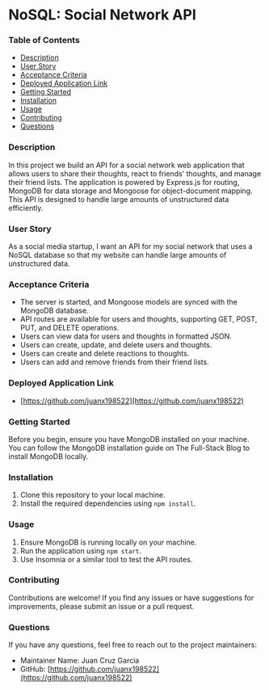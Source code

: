 # NoSQL: Social Network API

### Table of Contents
- [Description](#description)
- [User Story](#user-story)
- [Acceptance Criteria](#acceptance-criteria)
- [Deployed Application Link](#deployed-application-link)
- [Getting Started](#getting-started)
- [Installation](#installation)
- [Usage](#usage)
- [Contributing](#contributing)
- [Questions](#questions)

### Description
In this project we build an API for a social network web application that allows users to share their thoughts, react to friends' thoughts, and manage their friend lists. The application is powered by Express.js for routing, MongoDB for data storage and Mongoose for object-document mapping. This API is designed to handle large amounts of unstructured data efficiently.

### User Story
As a social media startup, I want an API for my social network that uses a NoSQL database so that my website can handle large amounts of unstructured data.

### Acceptance Criteria
- The server is started, and Mongoose models are synced with the MongoDB database.
- API routes are available for users and thoughts, supporting GET, POST, PUT, and DELETE operations.
- Users can view data for users and thoughts in formatted JSON.
- Users can create, update, and delete users and thoughts.
- Users can create and delete reactions to thoughts.
- Users can add and remove friends from their friend lists.

### Deployed Application Link
- [https://github.com/juanx198522](https://github.com/juanx198522)

### Getting Started
Before you begin, ensure you have MongoDB installed on your machine. You can follow the MongoDB installation guide on The Full-Stack Blog to install MongoDB locally.

### Installation
1. Clone this repository to your local machine.
2. Install the required dependencies using `npm install`.

### Usage
1. Ensure MongoDB is running locally on your machine.
2. Run the application using `npm start`.
3. Use Insomnia or a similar tool to test the API routes.

### Contributing
Contributions are welcome! If you find any issues or have suggestions for improvements, please submit an issue or a pull request.

### Questions
If you have any questions, feel free to reach out to the project maintainers:

- Maintainer Name: Juan Cruz Garcia
- GitHub: [https://github.com/juanx198522](https://github.com/juanx198522)